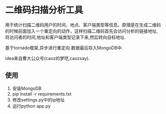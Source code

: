 二维码扫描分析工具
==========

用于统计扫描二维码用户的时间、地点、客户端类型等信息。原理是在生成二维码的时候前面加入一个重定向的动作，这样扫描二维码首先会访问分析的链接地址, 将访问者的时间,地址和客户端类型记录下来,然后转向目标地址.

基于tornado框架,异步进行重定向.数据最后存入MongoDB中.

idea来自曹大公众号(caoz的梦呓,caozsay).

## 使用

1. 安装MongoDB
2. pip install -r requirements.txt
3. 修改settings.py中的ip地址
3. 运行python app.py